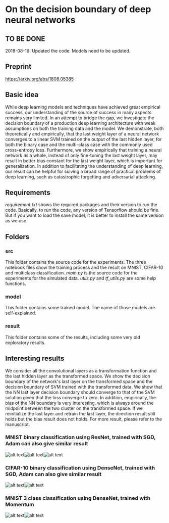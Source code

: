 # On the decision boundary of deep neural networks

## TO BE DONE
2018-08-19:
Updated the code.
Models need to be updated.


## Preprint
https://arxiv.org/abs/1808.05385

## Basic idea
While deep learning models and techniques have achieved great empirical success, our understanding of the source of success in many aspects remains very limited. In an attempt to bridge the gap, we investigate the decision boundary of a production deep learning architecture with weak assumptions on both the training data and the model. We demonstrate, both theoretically and empirically, that the last weight layer of a neural network converges to a linear SVM trained on the output of the last hidden layer, for both the binary case and the multi-class case with the commonly used cross-entropy loss. Furthermore, we show empirically that training a neural network as a whole, instead of only fine-tuning the last weight layer, may result in better bias constant for the last weight layer, which is important for generalization. In addition to facilitating the understanding of deep learning, our result can be helpful for solving a broad range of practical problems of deep learning, such as catastrophic forgetting and adversarial attacking.

## Requirements
*requirement.txt* shows the required packages and their version to run the code. Basically, to run the code, any version of Tensorflow should be fine. But if you want to load the save model, it is better to install the same version as we use. 

## Folders

### src
This folder contains the source code for the experiments. The three notebook files show the training process and the result on MNIST, CIFAR-10 and multiclass classification. *main.py* is the source code for the experiments for the simulated data. *utils.py* and *tf_utils.py* are some help functions.

### model
This folder contains some trained model. The name of those models are self-explained.

### result
This folder contains some of the results, including some very old exploratory results. 

## Interesting results
We consider all the convolutional layers as a transformation function and the last hidden layer as the transformed space. We show the decision boundary of the network's last layer on the transformed space and the decision boundary of SVM trained with the transformed data. We show that the NN last layer decision boundary should converge to that of the SVM solution given that the loss converge to zero. In addition, empirically, the bias of the NN boundary is very interesting, which is always around the midpoint between the two cluster on the transformed space. If we reinitialize the last layer and retrain the last layer, the direction result still holds but the bias result does not holds. For more result, please refer to the manuscript.

### MNIST binary classification using ResNet, trained with SGD, Adam can also give similar result
![alt text](https://github.com/lykaust15/NN_decision_boundary/blob/master/result/exploration/SVM_decision_boundary_transform.png)![alt text](https://github.com/lykaust15/NN_decision_boundary/blob/master/result/exploration/NN_decision_boundary_transform.png)![alt text](https://github.com/lykaust15/NN_decision_boundary/blob/master/result/exploration/NN_transform_reinitailize.png)



### CIFAR-10 binary classification using DenseNet, trained with SGD, Adam can also give similar result
![alt text](https://github.com/lykaust15/NN_decision_boundary/blob/master/result/exploration/SVM_decision_boundary_transform_cifar10_densenet.png)![alt text](https://github.com/lykaust15/NN_decision_boundary/blob/master/result/exploration/NN_decision_boundary_transform_cifar10_densenet.png)


### MNIST 3 class classification using DenseNet, trained with Momentum
![alt text](https://github.com/lykaust15/NN_decision_boundary/blob/master/result/mnist_3_class_densenet/svm_transformed.png)![alt text](https://github.com/lykaust15/NN_decision_boundary/blob/master/result/mnist_3_class_densenet/nn_transformed.png)
